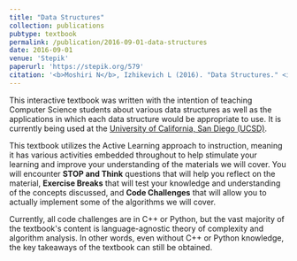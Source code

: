 ```yaml
---
title: "Data Structures"
collection: publications
pubtype: textbook
permalink: /publication/2016-09-01-data-structures
date: 2016-09-01
venue: 'Stepik'
paperurl: 'https://stepik.org/579'
citation: '<b>Moshiri N</b>, Izhikevich L (2016). "Data Structures." <i>Stepik</i>. <a href="https://stepik.org/579" target="_blank">https://stepik.org/579</a>'
---
```

This interactive textbook was written with the intention of teaching Computer Science students about various data structures as well as the applications in which each data structure would be appropriate to use. It is currently being used at the [University of California, San Diego (UCSD)](http://ucsd.edu/).

This textbook utilizes the Active Learning approach to instruction, meaning it has various activities embedded throughout to help stimulate your learning and improve your understanding of the materials we will cover. You will encounter **STOP and Think** questions that will help you reflect on the material, **Exercise Breaks** that will test your knowledge and understanding of the concepts discussed, and **Code Challenges** that will allow you to actually implement some of the algorithms we will cover.

Currently, all code challenges are in C++ or Python, but the vast majority of the textbook's content is language-agnostic theory of complexity and algorithm analysis. In other words, even without C++ or Python knowledge, the key takeaways of the textbook can still be obtained.
